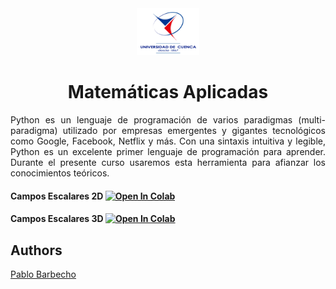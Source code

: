 <div align="center" class="row">
  <div class="column">
    <img src="images/ucuenca.png" alt="Snow" style="width:20%">
  </div>
</div>

<h1 align="center">Matemáticas Aplicadas</h1>


<p align="justify">
Python es un lenguaje de programación de varios paradigmas (multi-paradigma) utilizado por empresas emergentes y gigantes tecnológicos como Google, Facebook, Netflix y más. Con una sintaxis intuitiva y legible, Python es un excelente primer lenguaje de programación para aprender. Durante el presente curso usaremos esta herramienta para afianzar los conocimientos teóricos. 
</p>

#### Campos Escalares 2D [![Open In Colab](https://colab.research.google.com/assets/colab-badge.svg)](https://githubtocolab.com/Pbarbecho/Mates_Aplicadas_IT/blob/main/notebooks/campo_escalar_2d.ipynb)
#### Campos Escalares 3D [![Open In Colab](https://colab.research.google.com/assets/colab-badge.svg)](https://githubtocolab.com/Pbarbecho/Mates_Aplicadas_IT/blob/main/notebooks/campo_escalar_3d.ipynb)


## Authors ##
[Pablo Barbecho](https://www.pbarbecho.com)
